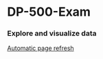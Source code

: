 # DP-500-Exam

### Explore and visualize data
[Automatic page refresh](https://docs.microsoft.com/en-us/power-bi/create-reports/desktop-automatic-page-refresh)
